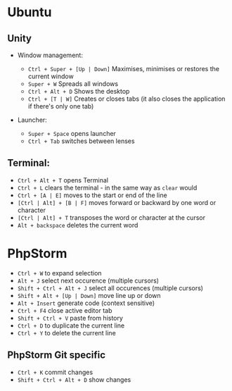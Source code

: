# Ubuntu

## Unity
* Window management:
    * `Ctrl + Super + [Up | Down]` Maximises, minimises or restores the current window
    * `Super + W` Spreads all windows
    * `Ctrl + Alt + D` Shows the desktop
    * `Ctrl + [T | W]` Creates or closes tabs (it also closes the application if there's only one tab)

* Launcher:
    * `Super + Space` opens launcher
    * `Ctrl + Tab` switches between lenses
## Terminal:
  * `Ctrl + Alt + T` opens Terminal
  * `Ctrl + L` clears the terminal - in the same way as `clear` would
  * `Ctrl + [A | E]` moves to the start or end of the line
  * `[Ctrl | Alt] + [B | F]` moves forward or backward by one word or character
  * `[Ctrl | Alt] + T` transposes the word or character at the cursor
  * `Alt + backspace` deletes the current word
  
# PhpStorm

* `Ctrl + W` to expand selection
* `Alt + J` select next occurence (multiple cursors)
* `Shift + Ctrl + Alt + J` select all 
occurences (multiple cursors)
* `Shift + Alt + [Up | Down]` move line up or down
* `Alt + Insert` generate code (context sensitive)
* `Ctrl + F4` close active editor tab
* `Shift + Ctrl + V` paste from history
* `Ctrl + D` to duplicate the current line
* `Ctrl + Y` to delete the current line

## PhpStorm Git specific
* `Ctrl + K` commit changes
* `Shift + Ctrl + Alt + D` show changes